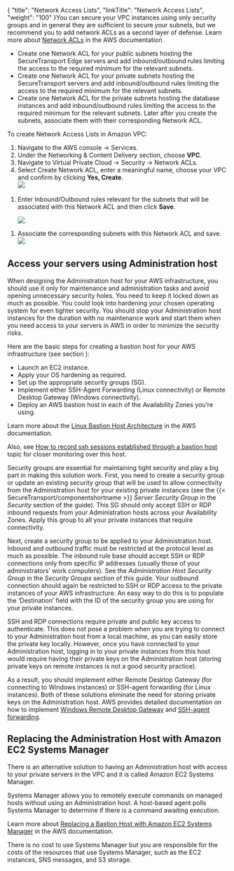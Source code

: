 {
    "title": "Network Access Lists",
    "linkTitle": "Network Access Lists",
    "weight": "100"
}You can secure your VPC instances using only security groups and in general they are sufficient to secure your subnets, but we recommend you to add network ACLs as a second layer of defense. Learn more about [Network ACLs](http://docs.aws.amazon.com/AmazonVPC/latest/UserGuide/VPC_ACLs.html) in the AWS documentation.

-   Create one Network ACL for your public subnets hosting the SecureTransport Edge servers and add inbound/outbound rules limiting the access to the required minimum for the relevant subnets.
-   Create one Network ACL for your private subnets hosting the SecureTransport servers and add inbound/outbound rules limiting the access to the required minimum for the relevant subnets.
-   Create one Network ACL for the private subnets hosting the database instances and add inbound/outbound rules limiting the access to the required minimum for the relevant subnets. Later after you create the subnets, associate them with their corresponding Network ACL.

To create Network Access Lists in Amazon VPC:

1.  Navigate to the AWS console -> Services.
2.  Under the Networking & Content Delivery section, choose **VPC**.
3.  Navigate to Virtual Private Cloud -> Security -> Network ACLs.
4.  Select Create Network ACL, enter a meaningful name, choose your VPC and confirm by clicking **Yes, Create**.  
    <img src="/Images/SecureTransport/net-accss-list_480x237.png" class="img_1" />  

<!-- -->

1.  Enter Inbound/Outbound rules relevant for the subnets that will be associated with this Network ACL and then click **Save**.  
      
    <img src="/Images/SecureTransport/net-accss-list1_480x226.png" class="img_1" />

<!-- -->

1.  Associate the corresponding subnets with this Network ACL and save.  
    <img src="/Images/SecureTransport/net-accss-list2_480x284.png" class="img_1" />  

## Access your servers using Administration host

When designing the Administration host for your AWS infrastructure, you should use it only for maintenance and administration tasks and avoid opening unnecessary security holes. You need to keep it locked down as much as possible. You could look into hardening your chosen operating system for even tighter security. You should stop your Administration host instances for the duration with no maintenance work and start them when you need access to your servers in AWS in order to minimize the security risks.

Here are the basic steps for creating a bastion host for your AWS infrastructure (see section ):

-   Launch an EC2 instance.
-   Apply your OS hardening as required.
-   Set up the appropriate security groups (SG).
-   Implement either SSH-Agent Forwarding (Linux connectivity) or Remote Desktop Gateway (Windows connectivity).
-   Deploy an AWS bastion host in each of the Availability Zones you’re using.

Learn more about the [Linux Bastion Host Architecture](http://docs.aws.amazon.com/quickstart/latest/linux-bastion/architecture.html) in the AWS documentation.

Also, see [How to record ssh sessions established through a bastion host](https://aws.amazon.com/blogs/security/how-to-record-ssh-sessions-established-through-a-bastion-host/) topic for closer monitoring over this host.

Security groups are essential for maintaining tight security and play a big part in making this solution work. First, you need to create a security group or update an existing security group that will be used to allow connectivity from the Administration host for your existing private instances (see the {{< SecureTransport/componentshortname  >}} *Server Security Group* in the *Security* section of the guide). This SG should only accept SSH or RDP inbound requests from your Administration hosts across your Availability Zones. Apply this group to all your private instances that require connectivity.

Next, create a security group to be applied to your Administration host. Inbound and outbound traffic must be restricted at the protocol level as much as possible. The inbound rule base should accept SSH or RDP connections only from specific IP addresses (usually those of your administrators’ work computers). See the *Administration Host Security Group* in the *Security Groups* section of this guide. Your outbound connection should again be restricted to SSH or RDP access to the private instances of your AWS infrastructure. An easy way to do this is to populate the ‘Destination’ field with the ID of the security group you are using for your private instances.

SSH and RDP connections require private and public key access to authenticate. This does not pose a problem when you are trying to connect to your Administration host from a local machine, as you can easily store the private key locally. However, once you have connected to your Administration host, logging in to your private instances from this host would require having their private keys on the Administration host (storing private keys on remote instances is not a good security practice).

As a result, you should implement either Remote Desktop Gateway (for connecting to Windows instances) or SSH-agent forwarding (for Linux instances). Both of these solutions eliminate the need for storing private keys on the Administration host. AWS provides detailed documentation on how to implement [Windows Remote Desktop Gateway](https://aws.amazon.com/blogs/security/controlling-network-access-to-ec2-instances-using-a-bastion-server/) and [SSH-agent forwarding](https://aws.amazon.com/blogs/security/securely-connect-to-linux-instances-running-in-a-private-amazon-vpc/). 

## Replacing the Administration Host with Amazon EC2 Systems Manager

There is an alternative solution to having an Administration host with access to your private servers in the VPC and it is called Amazon EC2 Systems Manager.

Systems Manager allows you to remotely execute commands on managed hosts without using an Administration host. A host-based agent polls Systems Manager to determine if there is a command awaiting execution.

Learn more about [Replacing a Bastion Host with Amazon EC2 Systems Manager](https://aws.amazon.com/blogs/mt/replacing-a-bastion-host-with-amazon-ec2-systems-manager/) in the AWS documentation.

There is no cost to use Systems Manager but you are responsible for the costs of the resources that use Systems Manager, such as the EC2 instances, SNS messages, and S3 storage.
